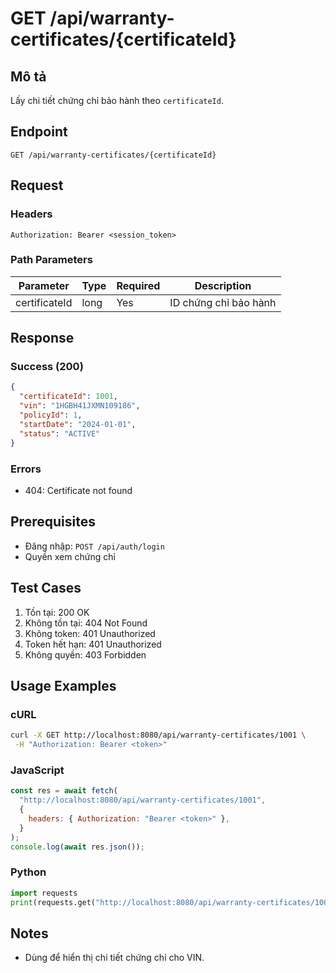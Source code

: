 # GET /api/warranty-certificates/{certificateId}

## Mô tả

Lấy chi tiết chứng chỉ bảo hành theo `certificateId`.

## Endpoint

```
GET /api/warranty-certificates/{certificateId}
```

## Request

### Headers

```
Authorization: Bearer <session_token>
```

### Path Parameters

| Parameter     | Type | Required | Description           |
| ------------- | ---- | -------- | --------------------- |
| certificateId | long | Yes      | ID chứng chỉ bảo hành |

## Response

### Success (200)

```json
{
  "certificateId": 1001,
  "vin": "1HGBH41JXMN109186",
  "policyId": 1,
  "startDate": "2024-01-01",
  "status": "ACTIVE"
}
```

### Errors

- 404: Certificate not found

## Prerequisites

- Đăng nhập: `POST /api/auth/login`
- Quyền xem chứng chỉ

## Test Cases

1. Tồn tại: 200 OK
2. Không tồn tại: 404 Not Found
3. Không token: 401 Unauthorized
4. Token hết hạn: 401 Unauthorized
5. Không quyền: 403 Forbidden

## Usage Examples

### cURL

```bash
curl -X GET http://localhost:8080/api/warranty-certificates/1001 \
 -H "Authorization: Bearer <token>"
```

### JavaScript

```javascript
const res = await fetch(
  "http://localhost:8080/api/warranty-certificates/1001",
  {
    headers: { Authorization: "Bearer <token>" },
  }
);
console.log(await res.json());
```

### Python

```python
import requests
print(requests.get("http://localhost:8080/api/warranty-certificates/1001", headers={"Authorization":"Bearer <token>"}).json())
```

## Notes

- Dùng để hiển thị chi tiết chứng chỉ cho VIN.
